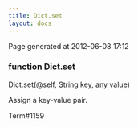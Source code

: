 ```yaml
---
title: Dict.set
layout: docs
---
```


<div class="bottom_right_note">Page generated at 2012-06-08 17:12</div>
<h3><span class="minor">function</span> Dict.set</h3>

Dict.set(@self, <a href="/docs/String.html">String</a> key, <a href="/docs/any.html">any</a> value)
<p>Assign a key-value pair.</p>

<p><span class="extra_minor">Term#1159</span></p>
